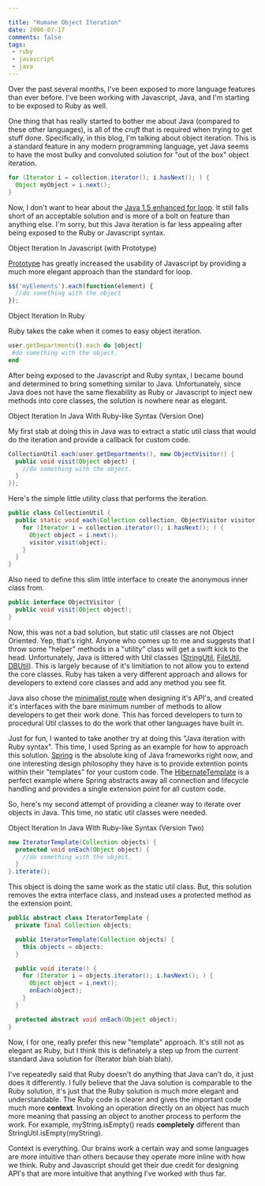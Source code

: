 ```yaml
---

title: "Humane Object Iteration"
date: 2006-07-17
comments: false
tags:
 - ruby
 - javascript
 - java
---
```


Over the past several months, I've been exposed to more language features than ever before. I've been working with Javascript, Java, and I'm starting to be exposed to Ruby as well.



One thing that has really started to bother me about Java (compared to these other languages), is all of the _cruft_ that is required when trying to get stuff done. Specifically, in this blog, I'm talking about object iteration. This is a standard feature in any modern programming language, yet Java seems to have the most bulky and convoluted solution for "out of the box" object iteration.



```java
for (Iterator i = collection.iterator(); i.hasNext(); ) {
  Object myObject = i.next();
}

```



Now, I don't want to hear about the [Java 1.5 enhanced for loop](http://jcp.org/aboutJava/communityprocess/jsr/tiger/enhanced-for.html). It still falls short of an acceptable solution and is more of a bolt on feature than anything else. I'm sorry, but this Java iteration is far less appealing after being exposed to the Ruby or Javascript syntax.



Object Iteration In Javascript (with Prototype)

[Prototype](http://prototype.conio.net/) has greatly increased the usability of Javascript by providing a much more elegant approach than the standard for loop.


```javascript
$$('myElements').each(function(element) {
  //do something with the object
});

```



Object Iteration In Ruby

Ruby takes the cake when it comes to easy object iteration.


```ruby
user.getDepartments().each do |object|
 #do something with the object.
end

```



After being exposed to the Javascript and Ruby syntax, I became bound and determined to bring something similar to Java. Unfortunately, since Java does not have the same flexability as Ruby or Javascript to inject new methods into core classes, the solution is nowhere near as elegant.



Object Iteration In Java With Ruby-like Syntax (Version One)

My first stab at doing this in Java was to extract a static util class that would do the iteration and provide a callback for custom code.


```java
CollectionUtil.each(user.getDepartments(), new ObjectVisitor() {
  public void visit(Object object) {
    //do something with the object.
  }
});

```



Here's the simple little utility class that performs the iteration.


```java
public class CollectionUtil {
  public static void each(Collection collection, ObjectVisitor visitor) {
    for (Iterator i = collection.iterator(); i.hasNext(); ) {
      Object object = i.next();
      visitor.visit(object);
    }
  }
}

```



Also need to define this slim little interface to create the anonymous inner class from.


```java
public interface ObjectVisitor {
  public void visit(Object object);
}
```



Now, this was not a bad solution, but static util classes are not Object Oriented. Yep, that's right. Anyone who comes up to me and suggests that I throw some "helper" methods in a "utility" class will get a swift kick to the head. Unfortunately, Java is littered with Util classes ([StringUtil](http://www.jedit.org/42docs/api/bsh/StringUtil.html), [FileUtil](http://www.javazoom.net/jlgui/docs/docs2.2/javazoom/Util/FileUtil.html), [DBUtil](http://www.cs.unm.edu/~wzhao/spo/javadocs/api/spo/src/SPDB/Util/DBUtil.html)). This is largely because of it's limitiation to not allow you to extend the core classes. Ruby has taken a very different approach and allows for developers to extend core classes and add any method you see fit.



Java also chose the [minimalist route](http://www.martinfowler.com/bliki/HumaneInterface.html) when designing it's API's, and created it's interfaces with the bare minimum number of methods to allow developers to get their work done. This has forced developers to turn to procedural Util classes to do the work that other languages have built in.



Just for fun, I wanted to take another try at doing this "Java iteration with Ruby syntax". This time, I used Spring as an example for how to approach this solution. [Spring](http://www.springframework.org) is the absolute king of Java frameworks right now, and one interesting design philosophy they have is to provide extention points within their "templates" for your custom code. The [HibernateTemplate](http://www.springframework.org/docs/api/org/springframework/orm/hibernate/HibernateTemplate.html) is a perfect example where Spring abstracts away all connection and lifecycle handling and provides a single extension point for all custom code.



So, here's my second attempt of providing a cleaner way to iterate over objects in Java. This time, no static util classes were needed.



Object Iteration In Java With Ruby-like Syntax (Version Two)

```java
new IteratorTemplate(Collection objects) {
  protected void onEach(Object object) {
    //do something with the object.
  }
}.iterate();

```



This object is doing the same work as the static util class. But, this solution removes the extra interface class, and instead uses a protected method as the extension point.


```java
public abstract class IteratorTemplate {
  private final Collection objects;

  public IteratorTemplate(Collection objects) {
    this.objects = objects;
  }

  public void iterate() {
    for (Iterator i = objects.iterator(); i.hasNext(); ) {
      Object object = i.next();
      onEach(object);
    }
  }

  protected abstract void onEach(Object object);
}
```

Now, I for one, really prefer this new "template" approach. It's still not as elegant as Ruby, but I think this is definately a step up from the current standard Java solution for (Iterator blah blah blah).



I've repeatedly said that Ruby doesn't do anything that Java can't do, it just does it differently. I fully believe that the Java solution is comparable to the Ruby solution, it's just that the Ruby solution is much more elegant and understandable. The Ruby code is clearer and gives the important code much more **context**. Invoking an operation directly on an object has much more meaning that passing an object to another process to perform the work. For example, myString.isEmpty() reads **completely** different than StringUtil.isEmpty(myString).



Context is everything. Our brains work a certain way and some languages are more intuitive than others because they operate more inline with how we think. Ruby and Javascript should get their due credit for designing API's that are more intuitive that anything I've worked with thus far.

